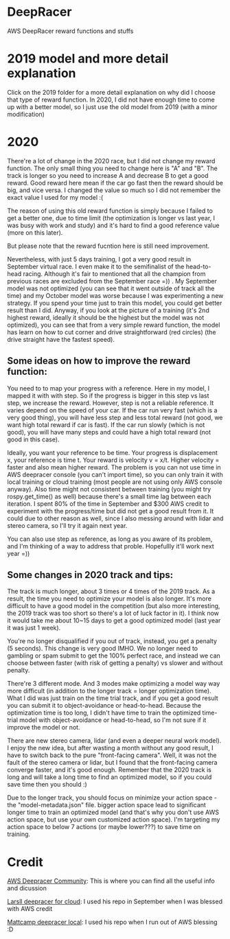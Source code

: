 # DeepRacer
AWS DeepRacer reward functions and stuffs

# 2019 model and more detail explanation
Click on the 2019 folder for a more detail explanation on why did I choose that type of reward function.
In 2020, I did not have enough time to come up with a better model, so I just use the old model from 2019 (with a minor modification)


# 2020
There're a lot of change in the 2020 race, but I did not change my reward function. The only small thing you need to change here is "A" and "B". The track is longer so you need to increase A and decrease B to get a good reward. Good reward here mean if the car go fast then the reward should be big, and vice versa. I changed the value so much so I did not remember the exact value I used for my model :(

The reason of using this old reward function is simply because I failed to get a better one, due to time limit (the optimization is longer vs last year, I was busy with work and study) and it's hard to find a good reference value (more on this later). 

But please note that the reward fucntion here is still need improvement.

Nevertheless, with just 5 days training, I got a very good result in September virtual race. I even make it to the semifinalist of the head-to-head racing. Although it's fair to mentioned that all the champion from previous races are excluded from the September race =)) . My September model was not optimized (you can see that it went outside of track all the time) and my October model was worse because I was experimenting a new strategy. If you spend your time just to train this model, you could get better result than I did. Anyway, if you look at the picture of a training (it's 2nd highest reward, ideally it should be the highest but the model was not optimized), you can see that from a very simple reward function, the model has learn on how to cut corner and drive straightforward (red circles) (the drive straight have the fastest speed).

## Some ideas on how to improve the reward function:

You need to to map your progress with a reference. Here in my model, I mapped it with with step. So if the progress is bigger in this step vs last step, we increase the reward. However, step is not a reliable reference. It varies depend on the speed of your car. If the car run very fast (which is a very good thing), you will have less step and less total reward (not good, we want high total reward if car is fast). If the car run slowly (which is not good), you will have many steps and could have a high total reward (not good in this case).

Ideally, you want your reference to be time. Your progress is displacement x, your reference is time t. Your reward is velocity v = x/t. Higher velocity = faster and also mean higher reward. The problem is you can not use time in AWS deepracer console (you can't import time), so you can only train it with local training or cloud training (most people are not using only AWS console anyway). Also time might not consistent between training (you might try rospy.get_time() as well) because there's a small time lag between each iteration. I spent 80% of the time in September and $300 AWS credit to experiment with the progress/time but did not get a good result from it. It could due to other reason as well, since I also messing around with lidar and stereo camera, so I'll try it again next year.

You can also use step as reference, as long as you aware of its problem, and I'm thinking of a way to address that proble. Hopefullly it'll work next year =)) 

## Some changes in 2020 track and tips:

The track is much longer, about 3 times or 4 times of the 2019 track. As a result, the time you need to optimize your model is also longer. It's more difficult to have a good model in the competition (but also more interesting, the 2019 track was too short so there's a lot of luck factor in it). I think now it would take me about 10~15 days to get a good optimized model (last year it was just 1 week). 

You're no longer disqualified if you out of track, instead, you get a penalty (5 seconds). This change is very good IMHO. We no longer need to gambling or spam submit to get the 100% perfect race, and instead we can choose between faster (with risk of getting a penalty) vs slower and without penalty.

There're 3 different mode. And 3 modes make optimizing a model way way more difficult (in addition to the longer track = longer optimization time). What I did was just train on the time trial track, and if you get a good result you can submit it to object-avoidance or head-to-head. Because the optimization time is too long, I didn't have time to train the optimized time-trial model with object-avoidance or head-to-head, so I'm not sure if it improve the model or not.

There are new stereo camera, lidar (and even a deeper neural work model). I enjoy the new idea, but after wasting a month without any good result, I have to switch back to the pure "front-facing camera". Well, it was not the fault of the stereo camera or lidar, but I found that the front-facing camera converge faster, and it's good enough. Remember that the 2020 track is long and will take a long time to find an optimized model, so if you could save time then you should :)

Due to the longer track, you should focus on minimize your action space - the "model-metadata.json" file. bigger action space lead to significant longer time to train an optimized model (and that's why you don't use AWS action space, but use your own customized action space). I'm targeting my action space to below 7 actions (or maybe lower???) to save time on training.

# Credit

[AWS Deepracer Community](https://deepracing.io/): This is where you can find all the useful info and dicussion

[Larsll deepracer for cloud](https://github.com/larsll/deepracer-for-cloud): I used his repo in September when I was blessed with AWS credit

[Mattcamp deepracer local](https://github.com/mattcamp/deepracer-local): I used his repo when I run out of AWS blessing :D






